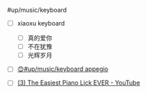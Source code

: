 #up/music/keyboard

- [ ] xiaoxu keyboard
	- [ ] 真的爱你
	- [ ] 不在犹豫
	- [ ] 光辉岁月
- [ ] [😊#up/music/keyboard appegio](https://47.111.95.20:6001/user/1/md?prefill=%23up%2Fmusic%2Fkeyboard%20appegio)

- [ ] [(3) The Easiest Piano Lick EVER - YouTube](https://www.youtube.com/watch?v=NFa2CTlgBQg)